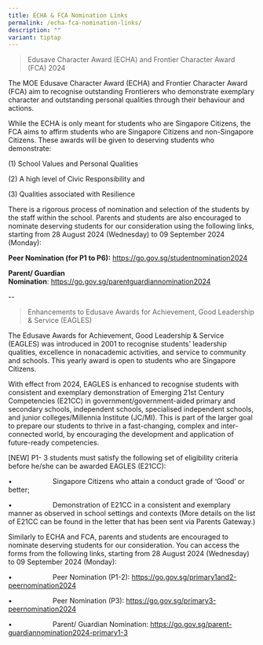 ```yaml
---
title: ECHA & FCA Nomination Links
permalink: /echa-fca-nomination-links/
description: ""
variant: tiptap
---
```

<blockquote>
<p>Edusave Character Award (ECHA) and Frontier Character Award (FCA) 2024</p>
</blockquote>
<p>The MOE Edusave Character Award (ECHA) and Frontier Character Award (FCA)
aim to recognise outstanding Frontierers who demonstrate exemplary character
and outstanding personal qualities through their behaviour and actions.</p>
<p>While the ECHA is only meant for students who are Singapore Citizens,
the FCA aims to affirm students who are Singapore Citizens and non-Singapore
Citizens. These awards will be given to deserving students who demonstrate:</p>
<p>(1) School Values and Personal Qualities</p>
<p>(2) A high level of Civic Responsibility and</p>
<p>(3) Qualities associated with Resilience</p>
<p>There is a rigorous process of nomination and selection of the students
by the staff within the school. Parents and students are also encouraged
to nominate deserving students for our consideration using the following
links, starting from 28 August 2024 (Wednesday) to 09 September 2024 (Monday):</p>
<p><strong>Peer Nomination (for P1 to P6):</strong>&nbsp;<a href="https://go.gov.sg/studentnomination2024" rel="noopener" target="_blank">https://go.gov.sg/studentnomination2024</a>
</p>
<p><strong>Parent/ Guardian Nomination</strong>:&nbsp;<a href="https://go.gov.sg/parentguardiannomination2024" rel="noopener" target="_blank">https://go.gov.sg/parentguardiannomination2024</a>
</p>
<p>--</p>
<blockquote>
<p>Enhancements to Edusave Awards for Achievement, Good Leadership &amp;
Service (EAGLES)</p>
</blockquote>
<p>The Edusave Awards for Achievement, Good Leadership &amp; Service (EAGLES)
was introduced in 2001 to recognise students' leadership qualities, excellence
in nonacademic activities, and service to community and schools. This yearly
award is open to students who are Singapore Citizens.</p>
<p>With effect from 2024, EAGLES is enhanced to recognise students with consistent
and exemplary demonstration of Emerging 21st Century Competencies (E21CC)
in government/government-aided primary and secondary schools, independent
schools, specialised independent schools, and junior colleges/Millennia
Institute (JC/MI). This is part of the larger goal to prepare our students
to thrive in a fast-changing, complex and inter-connected world, by encouraging
the development and application of future-ready competencies.</p>
<p>[NEW] P1- 3 students must satisfy the following set of eligibility criteria
before he/she can be awarded EAGLES (E21CC):</p>
<p>•&nbsp;&nbsp;&nbsp;&nbsp;&nbsp;&nbsp;&nbsp;&nbsp;&nbsp;&nbsp;&nbsp;&nbsp;&nbsp;&nbsp;&nbsp;&nbsp;&nbsp;&nbsp;&nbsp;&nbsp;
Singapore Citizens who attain a conduct grade of ‘Good’ or better;</p>
<p>•&nbsp;&nbsp;&nbsp;&nbsp;&nbsp;&nbsp;&nbsp;&nbsp;&nbsp;&nbsp;&nbsp;&nbsp;&nbsp;&nbsp;&nbsp;&nbsp;&nbsp;&nbsp;&nbsp;&nbsp;
Demonstration of E21CC in a consistent and exemplary manner as observed
in school settings and contexts (More details on the list of E21CC can
be found in the letter that has been sent via Parents Gateway.)</p>
<p>Similarly to ECHA and FCA, parents and students are encouraged to nominate
deserving students for our consideration. You can access the forms from
the following links, starting from 28 August 2024 (Wednesday) to 09 September
2024 (Monday):</p>
<p>•&nbsp;&nbsp;&nbsp;&nbsp;&nbsp;&nbsp;&nbsp;&nbsp;&nbsp;&nbsp;&nbsp;&nbsp;&nbsp;&nbsp;&nbsp;&nbsp;&nbsp;&nbsp;&nbsp;&nbsp;
Peer Nomination (P1-2): <a href="https://go.gov.sg/primary1and2-peernomination2024" rel="noopener noreferrer nofollow" target="_blank">https://go.gov.sg/primary1and2-peernomination2024</a>
</p>
<p>•&nbsp;&nbsp;&nbsp;&nbsp;&nbsp;&nbsp;&nbsp;&nbsp;&nbsp;&nbsp;&nbsp;&nbsp;&nbsp;&nbsp;&nbsp;&nbsp;&nbsp;&nbsp;&nbsp;&nbsp;
Peer Nomination (P3): <a href="https://go.gov.sg/primary3-peernomination2024" rel="noopener noreferrer nofollow" target="_blank">https://go.gov.sg/primary3-peernomination2024</a>
</p>
<p>•&nbsp;&nbsp;&nbsp;&nbsp;&nbsp;&nbsp;&nbsp;&nbsp;&nbsp;&nbsp;&nbsp;&nbsp;&nbsp;&nbsp;&nbsp;&nbsp;&nbsp;&nbsp;&nbsp;&nbsp;
Parent/ Guardian Nomination: <a href="https://go.gov.sg/parent-guardiannomination2024-primary1-3" rel="noopener noreferrer nofollow" target="_blank">https://go.gov.sg/parent-guardiannomination2024-primary1-3</a>
</p>